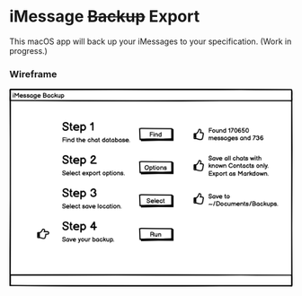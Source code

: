 # iMessage ~~Backup~~ Export
This macOS app will back up your iMessages to your specification. (Work in progress.)

### Wireframe
![iMessage Backup mock](https://raw.githubusercontent.com/patmcgtx/imessage-backup/main/mocks/Step%204.png)

